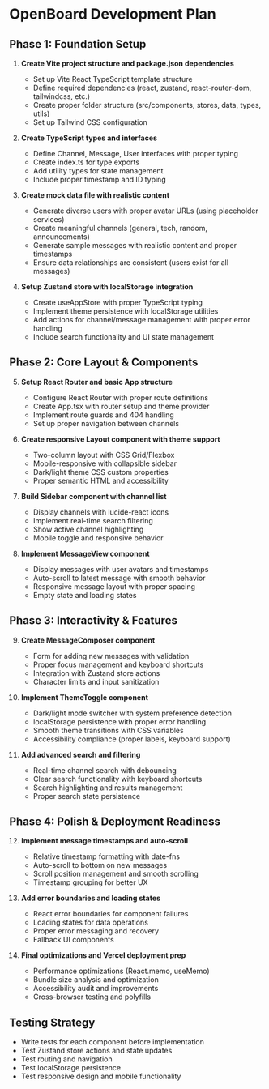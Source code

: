 # OpenBoard Development Plan

## Phase 1: Foundation Setup
1. **Create Vite project structure and package.json dependencies**
   - Set up Vite React TypeScript template structure
   - Define required dependencies (react, zustand, react-router-dom, tailwindcss, etc.)
   - Create proper folder structure (src/components, stores, data, types, utils)
   - Set up Tailwind CSS configuration

2. **Create TypeScript types and interfaces**
   - Define Channel, Message, User interfaces with proper typing
   - Create index.ts for type exports
   - Add utility types for state management
   - Include proper timestamp and ID typing

3. **Create mock data file with realistic content**
   - Generate diverse users with proper avatar URLs (using placeholder services)
   - Create meaningful channels (general, tech, random, announcements)
   - Generate sample messages with realistic content and proper timestamps
   - Ensure data relationships are consistent (users exist for all messages)

4. **Setup Zustand store with localStorage integration**
   - Create useAppStore with proper TypeScript typing
   - Implement theme persistence with localStorage utilities
   - Add actions for channel/message management with proper error handling
   - Include search functionality and UI state management

## Phase 2: Core Layout & Components
5. **Setup React Router and basic App structure**
   - Configure React Router with proper route definitions
   - Create App.tsx with router setup and theme provider
   - Implement route guards and 404 handling
   - Set up proper navigation between channels

6. **Create responsive Layout component with theme support**
   - Two-column layout with CSS Grid/Flexbox
   - Mobile-responsive with collapsible sidebar
   - Dark/light theme CSS custom properties
   - Proper semantic HTML and accessibility

7. **Build Sidebar component with channel list**
   - Display channels with lucide-react icons
   - Implement real-time search filtering
   - Show active channel highlighting
   - Mobile toggle and responsive behavior

8. **Implement MessageView component**
   - Display messages with user avatars and timestamps
   - Auto-scroll to latest message with smooth behavior
   - Responsive message layout with proper spacing
   - Empty state and loading states

## Phase 3: Interactivity & Features
9. **Create MessageComposer component**
   - Form for adding new messages with validation
   - Proper focus management and keyboard shortcuts
   - Integration with Zustand store actions
   - Character limits and input sanitization

10. **Implement ThemeToggle component**
    - Dark/light mode switcher with system preference detection
    - localStorage persistence with proper error handling
    - Smooth theme transitions with CSS variables
    - Accessibility compliance (proper labels, keyboard support)

11. **Add advanced search and filtering**
    - Real-time channel search with debouncing
    - Clear search functionality with keyboard shortcuts
    - Search highlighting and results management
    - Proper search state persistence

## Phase 4: Polish & Deployment Readiness
12. **Implement message timestamps and auto-scroll**
    - Relative timestamp formatting with date-fns
    - Auto-scroll to bottom on new messages
    - Scroll position management and smooth scrolling
    - Timestamp grouping for better UX

13. **Add error boundaries and loading states**
    - React error boundaries for component failures
    - Loading states for data operations
    - Proper error messaging and recovery
    - Fallback UI components

14. **Final optimizations and Vercel deployment prep**
    - Performance optimizations (React.memo, useMemo)
    - Bundle size analysis and optimization
    - Accessibility audit and improvements
    - Cross-browser testing and polyfills

## Testing Strategy
- Write tests for each component before implementation
- Test Zustand store actions and state updates
- Test routing and navigation
- Test localStorage persistence
- Test responsive design and mobile functionality